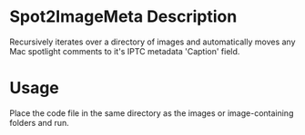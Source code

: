 # Spot2ImageMeta Description
Recursively iterates over a directory of images and automatically moves any Mac spotlight comments to it's IPTC metadata 'Caption' field.

# Usage
Place the code file in the same directory as the images or image-containing folders and run.
